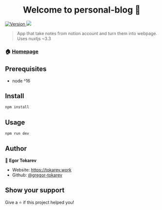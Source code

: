 <h1 align="center">Welcome to personal-blog 👋</h1>
<p>
  <a href="https://www.npmjs.com/package/personal-blog" target="_blank">
    <img alt="Version" src="https://img.shields.io/npm/v/personal-blog.svg">
  </a>
  <img src="https://img.shields.io/badge/node-%5E16-blue.svg" />
</p>

> App that take notes from notion account and turn them into webpage. Uses nuxtjs ~3.3

### 🏠 [Homepage](https://blog.tokarev.work)

## Prerequisites

- node ^16

## Install

```sh
npm install
```

## Usage

```sh
npm run dev
```

## Author

👤 **Egor Tokarev**

* Website: https://tokarev.work
* Github: [@gregor-tokarev](https://github.com/gregor-tokarev)

## Show your support

Give a ⭐️ if this project helped you!
